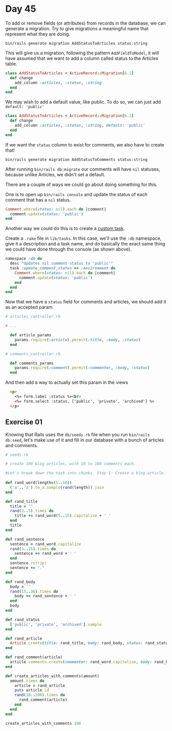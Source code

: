 # Day 45  

To add or remove fields (or attributes) from records in the database, we can generate a migration. Try to give migrations a meaningful name that represent what they are doing.  
  
```
bin/rails generate migration AddStatusToArticles status:string
```

This will give us a migration, following the pattern `AddFieldToModel`, it will have assumed that we want to add a column called status to the Articles table.  
  
```ruby
class AddStatusToArticles < ActiveRecord::Migration[6.1]
  def change
    add_column :articles, :status, :string
  end
end

```

We may wish to add a default value, like public. To do so, we can just add `default: 'public'`
```ruby
class AddStatusToArticles < ActiveRecord::Migration[6.1]
  def change
    add_column :articles, :status, :string, default: 'public'
  end
end
```

If we want the `status` column to exist for comments, we also have to create that!

```
bin/rails generate migration AddStatusToComments status:string
```

After running `bin/rails db:migrate` our comments will have `nil` statuses, because unlike Articles, we didn't set a default.  
  
There are a couple of ways we could go about doing something for this.  
  
One is to open up `bin/rails console` and update the status of each comment that has a `nil` status.  
  
```ruby
Comment.where(status: nil).each do |comment|
  comment.update(status: 'public')
end
```

Another way we could do this is to create a [custom task](https://guides.rubyonrails.org/command_line.html#custom-rake-tasks). 
  
Create a `.rake` file in `lib/tasks`. In this case, we'll use the `:db` namespace, give it a description and a task name, and do basically the exact same thing we could have done through the console (as shown above).  
  
```rake
namespace :db do
  desc "Updates nil comment status to 'public'"
  task :update_comment_status => :environment do
    Comment.where(status: nil).each do |comment|
      comment.update(status: 'public')
    end
  end
end
```

Now that we have a `status` field for comments and articles, we should add it as an accepted param.  
  
```ruby
# articles_controller.rb

# ...

  def article_params
    params.require(:article).permit(:title, :body, :status)
  end

```

```ruby
# comments_controller.rb

  def comments_params
    params.require(:comment).permit(:commenter, :body, :status)
  end

```

And then add a way to actually set this param in the views  
  
```html
  <p>
    <%= form.label :status %><br>
    <%= form.select :status, ['public', 'private', 'archived'] %>
  </p>
```

## Exercise 01

Knowing that Rails uses the `db/seeds.rb` file when you run `bin/rails db:seed`, let's make use of it and fill in our database with a bunch of articles and comments.  
  
```rb
# seeds.rb

# create 100 blog articles, with 10 to 100 comments each.

#Let's break down the task into chunks. Step 1: Create a blog article. 
 
def rand_word(length=(5..10))
  ('a'..'z').to_a.sample(rand(length)).join
end

def rand_title
  title = ''
  rand(3..5).times do
    title += rand_word(5..15).capitalize + ' '
  end
  title
end

def rand_sentence
  sentence = rand_word.capitalize
  rand(3..15).times do
    sentence += rand_word + ' '
  end
  sentence.rstrip!
  sentence += "."
end

def rand_body
  body = ''
  rand(15..36).times do
    body += rand_sentence + ' '
  end
  body
end

def rand_status
  ['public', 'private', 'archived'].sample
end

def rand_article
  Article.create(title: rand_title, body: rand_body, status: rand_status)
end

def rand_comment(article)
  article.comments.create(commenter: rand_word.capitalize, body: rand_body, status: rand_status)
end

def create_articles_with_comments(amount)
  amount.times do
    article = rand_article
    puts article.id
    rand(10..100).times do
      rand_comment(article)
    end
  end
end

create_articles_with_comments 100

```